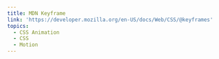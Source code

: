```yaml
---
title: MDN Keyframe
link: 'https://developer.mozilla.org/en-US/docs/Web/CSS/@keyframes'
topics:
  - CSS Animation
  - CSS
  - Motion
---
```


